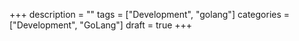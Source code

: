 +++
description = ""
tags = ["Development", "golang"]
categories = ["Development", "GoLang"]
draft = true
+++
